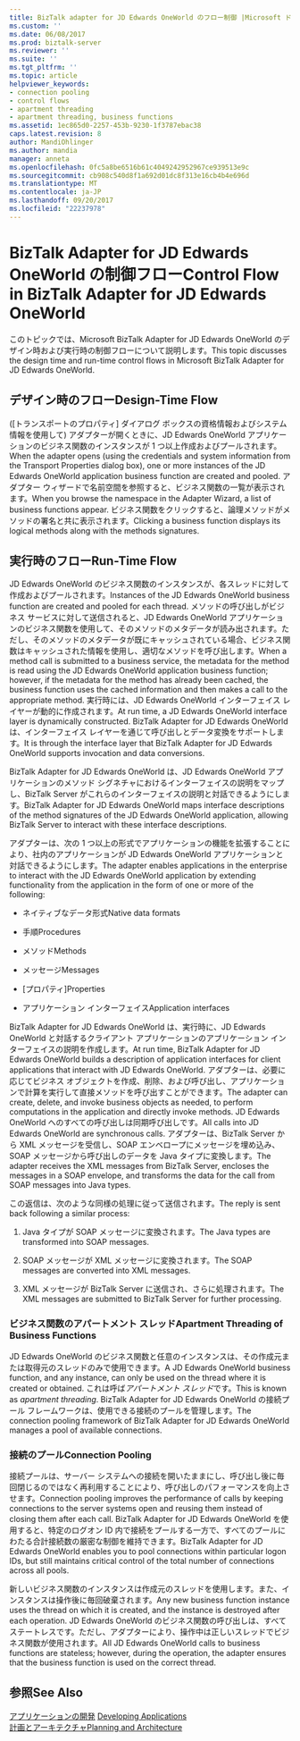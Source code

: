 ```yaml
---
title: BizTalk adapter for JD Edwards OneWorld のフロー制御 |Microsoft ドキュメント
ms.custom: ''
ms.date: 06/08/2017
ms.prod: biztalk-server
ms.reviewer: ''
ms.suite: ''
ms.tgt_pltfrm: ''
ms.topic: article
helpviewer_keywords:
- connection pooling
- control flows
- apartment threading
- apartment threading, business functions
ms.assetid: 1ec865d0-2257-453b-9230-1f3787ebac38
caps.latest.revision: 8
author: MandiOhlinger
ms.author: mandia
manager: anneta
ms.openlocfilehash: 0fc5a8be6516b61c4049242952967ce939513e9c
ms.sourcegitcommit: cb908c540d8f1a692d01dc8f313e16cb4b4e696d
ms.translationtype: MT
ms.contentlocale: ja-JP
ms.lasthandoff: 09/20/2017
ms.locfileid: "22237978"
---
```

# <a name="control-flow-in-biztalk-adapter-for-jd-edwards-oneworld"></a><span data-ttu-id="c9728-102">BizTalk Adapter for JD Edwards OneWorld の制御フロー</span><span class="sxs-lookup"><span data-stu-id="c9728-102">Control Flow in BizTalk Adapter for JD Edwards OneWorld</span></span>
<span data-ttu-id="c9728-103">このトピックでは、Microsoft BizTalk Adapter for JD Edwards OneWorld のデザイン時および実行時の制御フローについて説明します。</span><span class="sxs-lookup"><span data-stu-id="c9728-103">This topic discusses the design time and run-time control flows in Microsoft BizTalk Adapter for JD Edwards OneWorld.</span></span>  
  
## <a name="design-time-flow"></a><span data-ttu-id="c9728-104">デザイン時のフロー</span><span class="sxs-lookup"><span data-stu-id="c9728-104">Design-Time Flow</span></span>  
 <span data-ttu-id="c9728-105">([トランスポートのプロパティ] ダイアログ ボックスの資格情報およびシステム情報を使用して) アダプターが開くときに、JD Edwards OneWorld アプリケーションのビジネス関数のインスタンスが 1 つ以上作成およびプールされます。</span><span class="sxs-lookup"><span data-stu-id="c9728-105">When the adapter opens (using the credentials and system information from the Transport Properties dialog box), one or more instances of the JD Edwards OneWorld application business function are created and pooled.</span></span> <span data-ttu-id="c9728-106">アダプター ウィザードで名前空間を参照すると、ビジネス関数の一覧が表示されます。</span><span class="sxs-lookup"><span data-stu-id="c9728-106">When you browse the namespace in the Adapter Wizard, a list of business functions appear.</span></span> <span data-ttu-id="c9728-107">ビジネス関数をクリックすると、論理メソッドがメソッドの署名と共に表示されます。</span><span class="sxs-lookup"><span data-stu-id="c9728-107">Clicking a business function displays its logical methods along with the methods signatures.</span></span>  
  
## <a name="run-time-flow"></a><span data-ttu-id="c9728-108">実行時のフロー</span><span class="sxs-lookup"><span data-stu-id="c9728-108">Run-Time Flow</span></span>  
 <span data-ttu-id="c9728-109">JD Edwards OneWorld のビジネス関数のインスタンスが、各スレッドに対して作成およびプールされます。</span><span class="sxs-lookup"><span data-stu-id="c9728-109">Instances of the JD Edwards OneWorld business function are created and pooled for each thread.</span></span> <span data-ttu-id="c9728-110">メソッドの呼び出しがビジネス サービスに対して送信されると、JD Edwards OneWorld アプリケーションのビジネス関数を使用して、そのメソッドのメタデータが読み出されます。ただし、そのメソッドのメタデータが既にキャッシュされている場合、ビジネス関数はキャッシュされた情報を使用し、適切なメソッドを呼び出します。</span><span class="sxs-lookup"><span data-stu-id="c9728-110">When a method call is submitted to a business service, the metadata for the method is read using the JD Edwards OneWorld application business function; however, if the metadata for the method has already been cached, the business function uses the cached information and then makes a call to the appropriate method.</span></span> <span data-ttu-id="c9728-111">実行時には、JD Edwards OneWorld インターフェイス レイヤーが動的に作成されます。</span><span class="sxs-lookup"><span data-stu-id="c9728-111">At run time, a JD Edwards OneWorld interface layer is dynamically constructed.</span></span> <span data-ttu-id="c9728-112">BizTalk Adapter for JD Edwards OneWorld は、インターフェイス レイヤーを通じて呼び出しとデータ変換をサポートします。</span><span class="sxs-lookup"><span data-stu-id="c9728-112">It is through the interface layer that BizTalk Adapter for JD Edwards OneWorld supports invocation and data conversions.</span></span>  
  
 <span data-ttu-id="c9728-113">BizTalk Adapter for JD Edwards OneWorld は、JD Edwards OneWorld アプリケーションのメソッド シグネチャにおけるインターフェイスの説明をマップし、BizTalk Server がこれらのインターフェイスの説明と対話できるようにします。</span><span class="sxs-lookup"><span data-stu-id="c9728-113">BizTalk Adapter for JD Edwards OneWorld maps interface descriptions of the method signatures of the JD Edwards OneWorld application, allowing BizTalk Server to interact with these interface descriptions.</span></span>  
  
 <span data-ttu-id="c9728-114">アダプターは、次の 1 つ以上の形式でアプリケーションの機能を拡張することにより、社内のアプリケーションが JD Edwards OneWorld アプリケーションと対話できるようにします。</span><span class="sxs-lookup"><span data-stu-id="c9728-114">The adapter enables applications in the enterprise to interact with the JD Edwards OneWorld application by extending functionality from the application in the form of one or more of the following:</span></span>  
  
-   <span data-ttu-id="c9728-115">ネイティブなデータ形式</span><span class="sxs-lookup"><span data-stu-id="c9728-115">Native data formats</span></span>  
  
-   <span data-ttu-id="c9728-116">手順</span><span class="sxs-lookup"><span data-stu-id="c9728-116">Procedures</span></span>  
  
-   <span data-ttu-id="c9728-117">メソッド</span><span class="sxs-lookup"><span data-stu-id="c9728-117">Methods</span></span>  
  
-   <span data-ttu-id="c9728-118">メッセージ</span><span class="sxs-lookup"><span data-stu-id="c9728-118">Messages</span></span>  
  
-   <span data-ttu-id="c9728-119">[プロパティ]</span><span class="sxs-lookup"><span data-stu-id="c9728-119">Properties</span></span>  
  
-   <span data-ttu-id="c9728-120">アプリケーション インターフェイス</span><span class="sxs-lookup"><span data-stu-id="c9728-120">Application interfaces</span></span>  
  
 <span data-ttu-id="c9728-121">BizTalk Adapter for JD Edwards OneWorld は、実行時に、JD Edwards OneWorld と対話するクライアント アプリケーションのアプリケーション インターフェイスの説明を作成します。</span><span class="sxs-lookup"><span data-stu-id="c9728-121">At run time, BizTalk Adapter for JD Edwards OneWorld builds a description of application interfaces for client applications that interact with JD Edwards OneWorld.</span></span> <span data-ttu-id="c9728-122">アダプターは、必要に応じてビジネス オブジェクトを作成、削除、および呼び出し、アプリケーションで計算を実行して直接メソッドを呼び出すことができます。</span><span class="sxs-lookup"><span data-stu-id="c9728-122">The adapter can create, delete, and invoke business objects as needed, to perform computations in the application and directly invoke methods.</span></span> <span data-ttu-id="c9728-123">JD Edwards OneWorld へのすべての呼び出しは同期呼び出しです。</span><span class="sxs-lookup"><span data-stu-id="c9728-123">All calls into JD Edwards OneWorld are synchronous calls.</span></span> <span data-ttu-id="c9728-124">アダプターは、BizTalk Server から XML メッセージを受信し、SOAP エンベロープにメッセージを埋め込み、SOAP メッセージから呼び出しのデータを Java タイプに変換します。</span><span class="sxs-lookup"><span data-stu-id="c9728-124">The adapter receives the XML messages from BizTalk Server, encloses the messages in a SOAP envelope, and transforms the data for the call from SOAP messages into Java types.</span></span>  
  
 <span data-ttu-id="c9728-125">この返信は、次のような同様の処理に従って送信されます。</span><span class="sxs-lookup"><span data-stu-id="c9728-125">The reply is sent back following a similar process:</span></span>  
  
1.  <span data-ttu-id="c9728-126">Java タイプが SOAP メッセージに変換されます。</span><span class="sxs-lookup"><span data-stu-id="c9728-126">The Java types are transformed into SOAP messages.</span></span>  
  
2.  <span data-ttu-id="c9728-127">SOAP メッセージが XML メッセージに変換されます。</span><span class="sxs-lookup"><span data-stu-id="c9728-127">The SOAP messages are converted into XML messages.</span></span>  
  
3.  <span data-ttu-id="c9728-128">XML メッセージが BizTalk Server に送信され、さらに処理されます。</span><span class="sxs-lookup"><span data-stu-id="c9728-128">The XML messages are submitted to BizTalk Server for further processing.</span></span>  
  
### <a name="apartment-threading-of-business-functions"></a><span data-ttu-id="c9728-129">ビジネス関数のアパートメント スレッド</span><span class="sxs-lookup"><span data-stu-id="c9728-129">Apartment Threading of Business Functions</span></span>  
 <span data-ttu-id="c9728-130">JD Edwards OneWorld のビジネス関数と任意のインスタンスは、その作成元または取得元のスレッドのみで使用できます。</span><span class="sxs-lookup"><span data-stu-id="c9728-130">A JD Edwards OneWorld business function, and any instance, can only be used on the thread where it is created or obtained.</span></span> <span data-ttu-id="c9728-131">これは呼ば*アパートメント スレッド*です。</span><span class="sxs-lookup"><span data-stu-id="c9728-131">This is known as *apartment threading*.</span></span> <span data-ttu-id="c9728-132">BizTalk Adapter for JD Edwards OneWorld の接続プール フレームワークは、使用できる接続のプールを管理します。</span><span class="sxs-lookup"><span data-stu-id="c9728-132">The connection pooling framework of BizTalk Adapter for JD Edwards OneWorld manages a pool of available connections.</span></span>  
  
### <a name="connection-pooling"></a><span data-ttu-id="c9728-133">接続のプール</span><span class="sxs-lookup"><span data-stu-id="c9728-133">Connection Pooling</span></span>  
 <span data-ttu-id="c9728-134">接続プールは、サーバー システムへの接続を開いたままにし、呼び出し後に毎回閉じるのではなく再利用することにより、呼び出しのパフォーマンスを向上させます。</span><span class="sxs-lookup"><span data-stu-id="c9728-134">Connection pooling improves the performance of calls by keeping connections to the server systems open and reusing them instead of closing them after each call.</span></span> <span data-ttu-id="c9728-135">BizTalk Adapter for JD Edwards OneWorld を使用すると、特定のログオン ID 内で接続をプールする一方で、すべてのプールにわたる合計接続数の厳密な制御を維持できます。</span><span class="sxs-lookup"><span data-stu-id="c9728-135">BizTalk Adapter for JD Edwards OneWorld enables you to pool connections within particular logon IDs, but still maintains critical control of the total number of connections across all pools.</span></span>  
  
 <span data-ttu-id="c9728-136">新しいビジネス関数のインスタンスは作成元のスレッドを使用します。また、インスタンスは操作後に毎回破棄されます。</span><span class="sxs-lookup"><span data-stu-id="c9728-136">Any new business function instance uses the thread on which it is created, and the instance is destroyed after each operation.</span></span> <span data-ttu-id="c9728-137">JD Edwards OneWorld のビジネス関数の呼び出しは、すべてステートレスです。ただし、アダプターにより、操作中は正しいスレッドでビジネス関数が使用されます。</span><span class="sxs-lookup"><span data-stu-id="c9728-137">All JD Edwards OneWorld calls to business functions are stateless; however, during the operation, the adapter ensures that the business function is used on the correct thread.</span></span>  
  
## <a name="see-also"></a><span data-ttu-id="c9728-138">参照</span><span class="sxs-lookup"><span data-stu-id="c9728-138">See Also</span></span>  
 <span data-ttu-id="c9728-139">[アプリケーションの開発](../core/developing-applications3.md) </span><span class="sxs-lookup"><span data-stu-id="c9728-139">[Developing Applications](../core/developing-applications3.md) </span></span>  
 [<span data-ttu-id="c9728-140">計画とアーキテクチャ</span><span class="sxs-lookup"><span data-stu-id="c9728-140">Planning and Architecture</span></span>](../core/planning-and-architecture17.md)